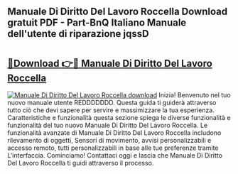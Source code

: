 ## Manuale Di Diritto Del Lavoro Roccella Download gratuit PDF - Part-BnQ Italiano Manuale dell'utente di riparazione jqssD

# <h2><a href="http://dfbdzs7.blite.top/?on=Manuale+Di+Diritto+Del+Lavoro+Roccella">🔗Download 👉🔴 Manuale Di Diritto Del Lavoro Roccella</a></h2>

[![Manuale Di Diritto Del Lavoro Roccella download](https://i.imgur.com/lujVjoI.png)](http://dfbdzs7.blite.top/?on=Manuale+Di+Diritto+Del+Lavoro+Roccella)
Inizia! Benvenuto nel tuo nuovo manuale utente REDDDDDDD. Questa guida ti guiderà attraverso tutto ciò che devi sapere per servire e massimizzare la tua esperienza. Caratteristiche e funzionalità questa sezione spiega le diverse funzionalità e funzionalità del tuo nuovo Manuale Di Diritto Del Lavoro Roccella. Le funzionalità avanzate di Manuale Di Diritto Del Lavoro Roccella includono rilevamento di oggetti, Sensori di movimento, avvisi personalizzabili e accesso remoto, tutti personalizzabili in base alle tue preferenze tramite L'interfaccia. Cominciamo! Contattaci oggi e lascia che Manuale Di Diritto Del Lavoro Roccella ti guidi attraverso il processo.
